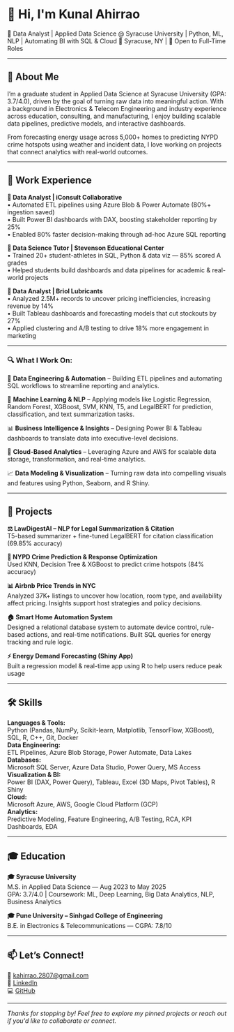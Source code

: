 # 👋 Hi, I'm Kunal Ahirrao  
🚀 Data Analyst | Applied Data Science @ Syracuse University | Python, ML, NLP | Automating BI with SQL & Cloud
📍 Syracuse, NY | 💼 Open to Full-Time Roles

---

## 🧠 About Me  
I’m a graduate student in Applied Data Science at Syracuse University (GPA: 3.7/4.0), driven by the goal of turning raw data into meaningful action. With a background in Electronics & Telecom Engineering and industry experience across education, consulting, and manufacturing, I enjoy building scalable data pipelines, predictive models, and interactive dashboards.

From forecasting energy usage across 5,000+ homes to predicting NYPD crime hotspots using weather and incident data, I love working on projects that connect analytics with real-world outcomes.

---

## 💼 Work Experience

**🔹 Data Analyst | iConsult Collaborative**  
• Automated ETL pipelines using Azure Blob & Power Automate (80%+ ingestion saved)  
• Built Power BI dashboards with DAX, boosting stakeholder reporting by 25%  
• Enabled 80% faster decision-making through ad-hoc Azure SQL reporting

**🔹 Data Science Tutor | Stevenson Educational Center**  
• Trained 20+ student-athletes in SQL, Python & data viz — 85% scored A grades  
• Helped students build dashboards and data pipelines for academic & real-world projects  

**🔹 Data Analyst | Briol Lubricants**  
• Analyzed 2.5M+ records to uncover pricing inefficiencies, increasing revenue by 14%  
• Built Tableau dashboards and forecasting models that cut stockouts by 27%  
• Applied clustering and A/B testing to drive 18% more engagement in marketing

---
### 🔍 What I Work On:

🔢 **Data Engineering & Automation** – Building ETL pipelines and automating SQL workflows to streamline reporting and analytics.

🧠 **Machine Learning & NLP** – Applying models like Logistic Regression, Random Forest, XGBoost, SVM, KNN, T5, and LegalBERT for prediction, classification, and text summarization tasks.

📊 **Business Intelligence & Insights** – Designing Power BI & Tableau dashboards to translate data into executive-level decisions.

🧰 **Cloud-Based Analytics** – Leveraging Azure and AWS for scalable data storage, transformation, and real-time analytics.

📈 **Data Modeling & Visualization** – Turning raw data into compelling visuals and features using Python, Seaborn, and R Shiny.

---

## 🧪 Projects

**⚖️ LawDigestAI – NLP for Legal Summarization & Citation**  
T5-based summarizer + fine-tuned LegalBERT for citation classification (69.85% accuracy)

**🚨 NYPD Crime Prediction & Response Optimization**  
Used KNN, Decision Tree & XGBoost to predict crime hotspots (84% accuracy)

**📊 Airbnb Price Trends in NYC**  
Analyzed 37K+ listings to uncover how location, room type, and availability affect pricing. Insights support host strategies and policy decisions.

**🏠 Smart Home Automation System**  
Designed a relational database system to automate device control, rule-based actions, and real-time notifications. Built SQL queries for energy tracking and rule logic.

**⚡ Energy Demand Forecasting (Shiny App)**  
Built a regression model & real-time app using R to help users reduce peak usage

---

## 🛠️ Skills

**Languages & Tools:**  
Python (Pandas, NumPy, Scikit-learn, Matplotlib, TensorFlow, XGBoost), SQL, R, C++, Git, Docker  
**Data Engineering:**  
ETL Pipelines, Azure Blob Storage, Power Automate, Data Lakes  
**Databases:**  
Microsoft SQL Server, Azure Data Studio, Power Query, MS Access  
**Visualization & BI:**  
Power BI (DAX, Power Query), Tableau, Excel (3D Maps, Pivot Tables), R Shiny  
**Cloud:**  
Microsoft Azure, AWS, Google Cloud Platform (GCP)  
**Analytics:**  
Predictive Modeling, Feature Engineering, A/B Testing, RCA, KPI Dashboards, EDA  

---

## 🎓 Education

**🎓 Syracuse University**  
M.S. in Applied Data Science — Aug 2023 to May 2025  
GPA: 3.7/4.0 | Coursework: ML, Deep Learning, Big Data Analytics, NLP, Business Analytics  

**🎓 Pune University – Sinhgad College of Engineering**  
B.E. in Electronics & Telecommunications — CGPA: 7.8/10  

---

## 📫 Let’s Connect!

📧 [kahirrao.2807@gmail.com](mailto:kahirrao.2807@gmail.com)  
🔗 [LinkedIn](https://www.linkedin.com/in/kunal-ahirrao)  
💻 [GitHub](https://github.com/Kunal-Ahirrao)

---

*Thanks for stopping by! Feel free to explore my pinned projects or reach out if you'd like to collaborate or connect.*
